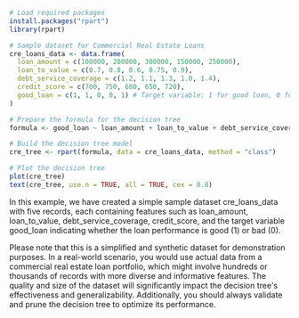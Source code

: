 ```R
# Load required packages
install.packages("rpart")
library(rpart)

# Sample dataset for Commercial Real Estate Loans
cre_loans_data <- data.frame(
  loan_amount = c(100000, 200000, 300000, 150000, 250000),
  loan_to_value = c(0.7, 0.8, 0.6, 0.75, 0.9),
  debt_service_coverage = c(1.2, 1.1, 1.3, 1.0, 1.4),
  credit_score = c(700, 750, 680, 650, 720),
  good_loan = c(1, 1, 0, 0, 1) # Target variable: 1 for good loan, 0 for bad loan
)

# Prepare the formula for the decision tree
formula <- good_loan ~ loan_amount + loan_to_value + debt_service_coverage + credit_score

# Build the decision tree model
cre_tree <- rpart(formula, data = cre_loans_data, method = "class")

# Plot the decision tree
plot(cre_tree)
text(cre_tree, use.n = TRUE, all = TRUE, cex = 0.8)
```

In this example, we have created a simple sample dataset cre_loans_data with five records, each containing features such as loan_amount, loan_to_value, debt_service_coverage, credit_score, and the target variable good_loan indicating whether the loan performance is good (1) or bad (0).

Please note that this is a simplified and synthetic dataset for demonstration purposes. In a real-world scenario, you would use actual data from a commercial real estate loan portfolio, which might involve hundreds or thousands of records with more diverse and informative features. The quality and size of the dataset will significantly impact the decision tree's effectiveness and generalizability. Additionally, you should always validate and prune the decision tree to optimize its performance.
